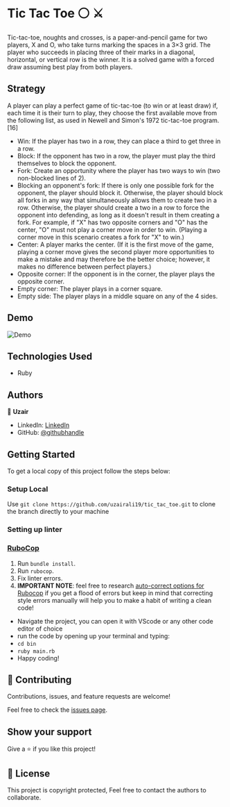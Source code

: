 # Tic Tac Toe ⚪ ⚔️

Tic-tac-toe, noughts and crosses, is a paper-and-pencil game for two players, X and O, who take turns marking the spaces in a 3×3 grid. The player who succeeds in placing three of their marks in a diagonal, horizontal, or vertical row is the winner. It is a solved game with a forced draw assuming best play from both players.

## Strategy

A player can play a perfect game of tic-tac-toe (to win or at least draw) if, each time it is their turn to play, they choose the first available move from the following list, as used in Newell and Simon's 1972 tic-tac-toe program.[16]

- Win: If the player has two in a row, they can place a third to get three in a row.
- Block: If the opponent has two in a row, the player must play the third themselves to block the opponent.
- Fork: Create an opportunity where the player has two ways to win (two non-blocked lines of 2).
- Blocking an opponent's fork: If there is only one possible fork for the opponent, the player should block it. Otherwise, the player should block all forks in any way that simultaneously allows them to create two in a row. Otherwise, the player should create a two in a row to force the opponent into defending, as long as it doesn't result in them creating a fork. For example, if "X" has two opposite corners and "O" has the center, "O" must not play a corner move in order to win. (Playing a corner move in this scenario creates a fork for "X" to win.)
- Center: A player marks the center. (If it is the first move of the game, playing a corner move gives the second player more opportunities to make a mistake and may therefore be the better choice; however, it makes no difference between perfect players.)
- Opposite corner: If the opponent is in the corner, the player plays the opposite corner.
- Empty corner: The player plays in a corner square.
- Empty side: The player plays in a middle square on any of the 4 sides.

## Demo

![Demo](https://cdn.filestackcontent.com/bPdQkJMORGm38xwdVxTp)

## Technologies Used

- Ruby

## Authors

👤 **Uzair**

- LinkedIn: [LinkedIn](https://www.linkedin.com/in/uzair-ali-964187166/)
- GitHub: [@githubhandle](https://github.com/uzairali19)

## Getting Started

To get a local copy of this project follow the steps below:

### Setup Local

Use `git clone https://github.com/uzairali19/tic_tac_toe.git` to clone the branch directly to your machine

### Setting up linter

### [RuboCop](https://docs.rubocop.org/en/stable/)

1. Run `bundle install`.
2. Run `rubocop`.
3. Fix linter errors.
4. **IMPORTANT NOTE**: feel free to research [auto-correct options for Rubocop](https://rubocop.readthedocs.io/en/latest/auto_correct/) if you get a flood of errors but keep in mind that correcting style errors manually will help you to make a habit of writing a clean code!

- Navigate the project, you can open it with VScode or any other code editor of choice
- run the code by opening up your terminal and typing:
- `cd bin`
- `ruby main.rb`
- Happy coding!

## 🤝 Contributing

Contributions, issues, and feature requests are welcome!

Feel free to check the [issues page](https://github.com/uzairali19/tic_tac_toe/issues).

## Show your support

Give a ⭐️ if you like this project!

## 📝 License

This project is copyright protected, Feel free to contact the authors to collaborate.
